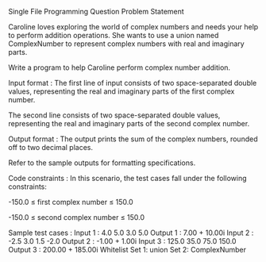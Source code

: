 Single File Programming Question
Problem Statement



Caroline loves exploring the world of complex numbers and needs your help to perform addition operations. She wants to use a union named ComplexNumber to represent complex numbers with real and imaginary parts.



Write a program to help Caroline perform complex number addition.

Input format :
The first line of input consists of two space-separated double values, representing the real and imaginary parts of the first complex number.

The second line consists of two space-separated double values, representing the real and imaginary parts of the second complex number.

Output format :
The output prints the sum of the complex numbers, rounded off to two decimal places.



Refer to the sample outputs for formatting specifications.

Code constraints :
In this scenario, the test cases fall under the following constraints:

-150.0 ≤ first complex number ≤ 150.0

-150.0 ≤ second complex number ≤ 150.0

Sample test cases :
Input 1 :
4.0 5.0
3.0 5.0
Output 1 :
7.00 + 10.00i
Input 2 :
-2.5 3.0
1.5 -2.0
Output 2 :
-1.00 + 1.00i
Input 3 :
125.0 35.0
75.0 150.0
Output 3 :
200.00 + 185.00i
Whitelist
Set 1:
union
Set 2:
ComplexNumber